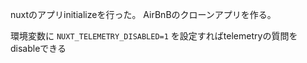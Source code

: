 nuxtのアプリinitializeを行った。
AirBnBのクローンアプリを作る。

環境変数に `NUXT_TELEMETRY_DISABLED=1` を設定すればtelemetryの質問をdisableできる
